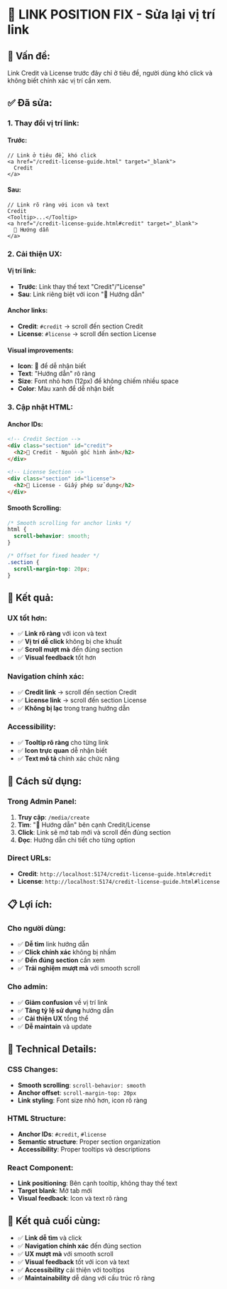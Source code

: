 # 🔗 **LINK POSITION FIX - Sửa lại vị trí link**

## **🎯 Vấn đề:**

Link Credit và License trước đây chỉ ở tiêu đề, người dùng khó click và không biết chính xác vị trí cần xem.

## **✅ Đã sửa:**

### **1. Thay đổi vị trí link:**

#### **Trước:**

```tsx
// Link ở tiêu đề, khó click
<a href="/credit-license-guide.html" target="_blank">
  Credit
</a>
```

#### **Sau:**

```tsx
// Link rõ ràng với icon và text
Credit
<Tooltip>...</Tooltip>
<a href="/credit-license-guide.html#credit" target="_blank">
  📖 Hướng dẫn
</a>
```

### **2. Cải thiện UX:**

#### **Vị trí link:**

- **Trước**: Link thay thế text "Credit"/"License"
- **Sau**: Link riêng biệt với icon "📖 Hướng dẫn"

#### **Anchor links:**

- **Credit**: `#credit` → scroll đến section Credit
- **License**: `#license` → scroll đến section License

#### **Visual improvements:**

- **Icon**: 📖 để dễ nhận biết
- **Text**: "Hướng dẫn" rõ ràng
- **Size**: Font nhỏ hơn (12px) để không chiếm nhiều space
- **Color**: Màu xanh để dễ nhận biết

### **3. Cập nhật HTML:**

#### **Anchor IDs:**

```html
<!-- Credit Section -->
<div class="section" id="credit">
  <h2>👤 Credit - Nguồn gốc hình ảnh</h2>
</div>

<!-- License Section -->
<div class="section" id="license">
  <h2>📜 License - Giấy phép sử dụng</h2>
</div>
```

#### **Smooth Scrolling:**

```css
/* Smooth scrolling for anchor links */
html {
  scroll-behavior: smooth;
}

/* Offset for fixed header */
.section {
  scroll-margin-top: 20px;
}
```

## **🎯 Kết quả:**

### **UX tốt hơn:**

- ✅ **Link rõ ràng** với icon và text
- ✅ **Vị trí dễ click** không bị che khuất
- ✅ **Scroll mượt mà** đến đúng section
- ✅ **Visual feedback** tốt hơn

### **Navigation chính xác:**

- ✅ **Credit link** → scroll đến section Credit
- ✅ **License link** → scroll đến section License
- ✅ **Không bị lạc** trong trang hướng dẫn

### **Accessibility:**

- ✅ **Tooltip rõ ràng** cho từng link
- ✅ **Icon trực quan** dễ nhận biết
- ✅ **Text mô tả** chính xác chức năng

## **🚀 Cách sử dụng:**

### **Trong Admin Panel:**

1. **Truy cập**: `/media/create`
2. **Tìm**: "📖 Hướng dẫn" bên cạnh Credit/License
3. **Click**: Link sẽ mở tab mới và scroll đến đúng section
4. **Đọc**: Hướng dẫn chi tiết cho từng option

### **Direct URLs:**

- **Credit**: `http://localhost:5174/credit-license-guide.html#credit`
- **License**: `http://localhost:5174/credit-license-guide.html#license`

## **📋 Lợi ích:**

### **Cho người dùng:**

- ✅ **Dễ tìm** link hướng dẫn
- ✅ **Click chính xác** không bị nhầm
- ✅ **Đến đúng section** cần xem
- ✅ **Trải nghiệm mượt mà** với smooth scroll

### **Cho admin:**

- ✅ **Giảm confusion** về vị trí link
- ✅ **Tăng tỷ lệ sử dụng** hướng dẫn
- ✅ **Cải thiện UX** tổng thể
- ✅ **Dễ maintain** và update

## **🔧 Technical Details:**

### **CSS Changes:**

- **Smooth scrolling**: `scroll-behavior: smooth`
- **Anchor offset**: `scroll-margin-top: 20px`
- **Link styling**: Font size nhỏ hơn, icon rõ ràng

### **HTML Structure:**

- **Anchor IDs**: `#credit`, `#license`
- **Semantic structure**: Proper section organization
- **Accessibility**: Proper tooltips và descriptions

### **React Component:**

- **Link positioning**: Bên cạnh tooltip, không thay thế text
- **Target blank**: Mở tab mới
- **Visual feedback**: Icon và text rõ ràng

## **🎯 Kết quả cuối cùng:**

- ✅ **Link dễ tìm** và click
- ✅ **Navigation chính xác** đến đúng section
- ✅ **UX mượt mà** với smooth scroll
- ✅ **Visual feedback** tốt với icon và text
- ✅ **Accessibility** cải thiện với tooltips
- ✅ **Maintainability** dễ dàng với cấu trúc rõ ràng
